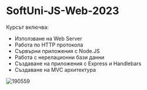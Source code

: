 # SoftUni-JS-Web-2023
Курсът включва:

- Използване на Web Server
- Работа по HTTP протокола
- Сървърни приложения с Node.JS
- Работа с нерелационни бази данни
- Създаване на приложения с Express и Handlebars
- Създаване на MVC архитектура


![190559](https://github.com/DafyYasenova/SoftUni-JS-Back-End-2023/assets/130154885/c0bacc67-0398-4071-8bae-d12f8851aaf3)
